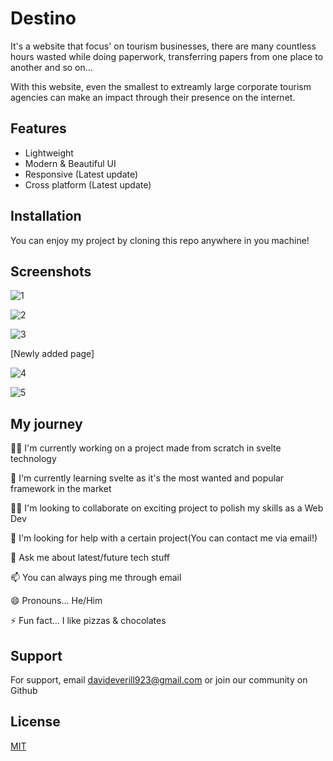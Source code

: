 
# Destino

It's a website that focus' on tourism businesses, there are many countless hours wasted while doing paperwork, transferring papers from one place to another and so on...

With this website, even the smallest to extreamly large corporate tourism agencies can make an impact through their presence on the internet. 


## Features

- Lightweight
- Modern & Beautiful UI
- Responsive (Latest update)
- Cross platform (Latest update)


## Installation

You can enjoy my project by cloning this repo anywhere in you machine!


## Screenshots

![1](https://github.com/david-everillz/destino-stable/assets/145057935/915f7846-69f2-4be5-832a-732a05b1fc70)

![2](https://github.com/david-everillz/destino-stable/assets/145057935/8c6cc84b-453e-415f-b501-7583581de2d5)

![3](https://github.com/david-everillz/destino-stable/assets/145057935/575dd50b-8f15-4489-97a2-8cca7594f011)

[Newly added page]

![4](https://github.com/david-everillz/destino-stable/assets/145057935/a19ed9ac-7928-450a-b4ee-59cc3a87af50)

![5](https://github.com/david-everillz/destino-stable/assets/145057935/e7b48807-063a-4a26-ade6-2b6a389c0cdc)


## My journey
👩‍💻 I'm currently working on a project made from scratch in svelte technology

🧠 I'm currently learning svelte as it's the most wanted and popular framework in the market

👯‍♀️ I'm looking to collaborate on exciting project to polish my skills as a Web Dev

🤔 I'm looking for help with a certain project(You can contact me via email!)

💬 Ask me about latest/future tech stuff

📫 You can always ping me through email

😄 Pronouns... He/Him

⚡️ Fun fact... I like pizzas & chocolates


## Support

For support, email davideverill923@gmail.com or join our community on Github


## License

[MIT](https://choosealicense.com/licenses/mit/)
